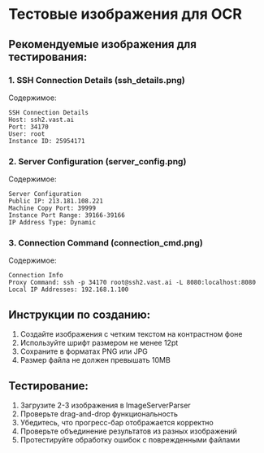 # Тестовые изображения для OCR

## Рекомендуемые изображения для тестирования:

### 1. SSH Connection Details (ssh_details.png)
Содержимое:
```
SSH Connection Details
Host: ssh2.vast.ai
Port: 34170
User: root
Instance ID: 25954171
```

### 2. Server Configuration (server_config.png)
Содержимое:
```
Server Configuration
Public IP: 213.181.108.221
Machine Copy Port: 39999
Instance Port Range: 39166-39166
IP Address Type: Dynamic
```

### 3. Connection Command (connection_cmd.png)
Содержимое:
```
Connection Info
Proxy Command: ssh -p 34170 root@ssh2.vast.ai -L 8080:localhost:8080
Local IP Addresses: 192.168.1.100
```

## Инструкции по созданию:

1. Создайте изображения с четким текстом на контрастном фоне
2. Используйте шрифт размером не менее 12pt
3. Сохраните в форматах PNG или JPG
4. Размер файла не должен превышать 10MB

## Тестирование:

1. Загрузите 2-3 изображения в ImageServerParser
2. Проверьте drag-and-drop функциональность
3. Убедитесь, что прогресс-бар отображается корректно
4. Проверьте объединение результатов из разных изображений
5. Протестируйте обработку ошибок с поврежденными файлами
